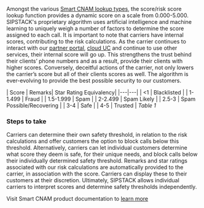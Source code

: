 
Amongst the various [Smart CNAM lookup types](https://www.sipstack.com/resources/docs/smart-cnam), the score/risk score lookup function provides a dynamic score on a scale from 0.000-5.000.  SIPSTACK's proprietary algorithm uses artificial intelligence and machine learning to uniquely weigh a number of factors to determine the score assigned to each call. It is important to note that carriers have internal scores, contributing to the risk calculations. As the carrier continues to interact with our [partner portal]( https://www.sipstack.com/resources/docs/partner-portal), [cloud UC]( https://www.sipstack.com/products/cloud-uc) and continue to use other services, their internal score will go up. This strengthens the trust behind their clients’ phone numbers and as a result, provide their clients with higher scores. Conversely, deceitful actions of the carrier, not only lowers the carrier’s score but all of their clients scores as well. The algorithm is ever-evolving to provide the best possible security to our customers. 

| Score | Remarks| Star Rating Equivalency|
|---|---| 
| <1  | Blacklisted |
| 1-1.499 | Fraud |
| 1.5-1.999 | Spam |
| 2-2.499 | Spam Likely |
| 2.5-3 | Spam Possible/Recovering |
| 3-4 | Safe |
| 4-5 | Trusted |
*Table 1*


### Steps to take 
Carriers can determine their own safety threshold, in relation to the risk calculations and offer customers the option to block calls below this threshold. Alternatively, carriers can let individual customers determine what score they deem is safe, for their unique needs, and block calls below their individually determined safety threshold. Remarks and star ratings associated with our risk calculations are automatically provided to the carrier, in association with the score. Carriers can display these to their customers at their discretion. Ultimately, SIPSTACK allows individual carriers to interpret scores and determine safety thresholds independently. 

Visit Smart CNAM product documentation to [learn more](https://www.sipstack.com/resources/docs/smart-cnam) 

